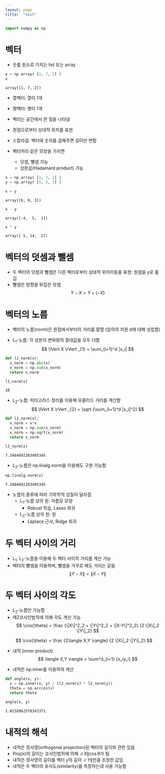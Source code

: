 ```yaml
---
layout: page
title:  "test"
---
```


```python
import numpy as np
```

# 벡터


- 숫를 원소로 가지는 list 또는 array


```python
x = np.array( [1, 7, 2] )
x
```




    array([1, 7, 2])



- 열벡터: 열이 1개
- 행벡터: 행이 1개

- 벡터는 공간에서 한 점을 나타냄
- 원점으로부터 상대적 위치를 표현


- 스칼라곱: 벡터에 숫자를 곱해주면 길이만 변함

- 벡터끼리 같은 모양을 가지면
  - 덧셈, 뺄셈 가능
  - 성분곱(Hadamard product) 가능


```python
x = np.array( [1, 7, 2] )
y = np.array( [5, 2, 1] )
```


```python
x + y
```




    array([6, 9, 3])




```python
x - y
```




    array([-4,  5,  1])




```python
x * y
```




    array([ 5, 14,  2])



# 벡터의 덧셈과 뺄셈

- 두 벡터의 덧셈과 뺄셈은 다른 벡터로부터 상대적 위치이동을 표현: 원점을 y로 옮김
- 뺄셈은 방향을 뒤집은 덧셈  
$$Y - X = Y + (-X)$$

# 벡터의 노름

- 벡터의 노름(norm)은 원점에서부터의 거리를 말함 (임의의 차원 d에 대해 성립함)

- L<sub>1</sub>-노름: 각 성분의 변화량의 절대값을 모두 더함  
$$ \lVert X \rVert _{1} = \sum_{i=1}^d |x_i| $$


```python
def l1_norm(x):
  x_norm = np.abs(x)
  x_norm = np.sum(x_norm)
  return x_norm
```


```python
l1_norm(x)
```




    10



- L<sub>2</sub>-노름: 피타고라스 정리를 이용해 유클리드 거리를 계산함
$$ \lVert X \rVert _{2} = \sqrt {\sum_{i=1}^d |x_i|^2} $$ 


```python
def l2_norm(x):
  x_norm = x*x
  x_norm = np.sum(x_norm)
  x_norm = np.sqrt(x_norm)
  return x_norm
```


```python
l2_norm(x)
```




    7.3484692283495345



- L<sub>2</sub>-노름은 np.linalg.norm을 이용해도 구현 가능함


```python
np.linalg.norm(x)
```




    7.3484692283495345



- 노름의 종류에 따라 기하학적 성질이 달라짐
  - L<sub>1</sub>-노름 상의 원: 마름모 모양
    - Robust 학습, Lasso 회귀
  - L<sub>2</sub>-노름 상의 원: 원
    - Laplace 근사, Ridge 회귀

# 두 벡터 사이의 거리

- L<sub>1</sub>, L<sub>2</sub>-노름을 이용해 두 벡터 사이의 거리를 계산 가능
- 벡터의 뺄셈을 이용하며, 뺄셈을 거꾸로 해도 거리는 같음
$$ \| Y - X \| = \| X - Y \| $$

# 두 벡터 사이의 각도

- L<sub>2</sub>-노름만 가능함
- 제2코사인법칙에 의해 각도 계산 가능
$$
\cos{\theta} = \frac {\|X\|^2_2 + \|Y\|^2_2 + \|X-Y\|^2_2} {2 \|X\|_2 \|Y\|_2}
$$

$$
\cos{\theta} = \frac {2\langle X,Y \rangle} {2 \|X\|_2 \|Y\|_2}
$$

- 내적 (inner product)
$$
\langle X,Y \rangle = \sum^d_{i=1} {x_iy_i}
$$

- 내적은 np.inner를 이용하여 계산


```python
def angle(x, y):
  v = np.inner(x, y) / (l2_norm(x) * l2_norm(y))
  theta = np.arccos(v)
  return theta
```


```python
angle(x, y)
```




    1.0218962578343371



# 내적의 해석

- 내적은 정사영(orthogonal projection)된 벡터의 길이와 관련 있음
- Proj(x)의 길이는 코사인법칙에 의해 $\|X\|\cos{\theta}$가 됨
- 내적은 정사영의 길이를 벡터 y의 길이 $\|Y\|$만큼 조정한 값임
- 내적은 두 벡터의 유사도(similarity)를 측정하는데 사용 가능함
